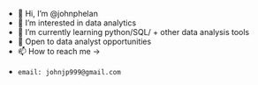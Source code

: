 - 👋 Hi, I’m @johnphelan
- 👀 I’m interested in data analytics
- 🌱 I’m currently learning python/SQL/ + other data analysis tools
- 💞️ Open to data analyst opportunities
- 📫 How to reach me ->
-     email: johnjp999@gmail.com

<!---
johnphelan/johnphelan is a ✨ special ✨ repository because its `README.md` (this file) appears on your GitHub profile.
You can click the Preview link to take a look at your changes.
--->
